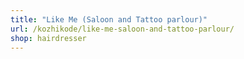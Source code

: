 ```yaml
---
title: "Like Me (Saloon and Tattoo parlour)"
url: /kozhikode/like-me-saloon-and-tattoo-parlour/
shop: hairdresser
---
```

